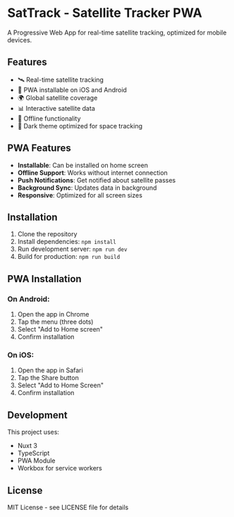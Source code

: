 # SatTrack - Satellite Tracker PWA

A Progressive Web App for real-time satellite tracking, optimized for mobile devices.

## Features

- 🛰️ Real-time satellite tracking
- 📱 PWA installable on iOS and Android
- 🌍 Global satellite coverage
- 📊 Interactive satellite data
- 🔄 Offline functionality
- 🎨 Dark theme optimized for space tracking

## PWA Features

- **Installable**: Can be installed on home screen
- **Offline Support**: Works without internet connection
- **Push Notifications**: Get notified about satellite passes
- **Background Sync**: Updates data in background
- **Responsive**: Optimized for all screen sizes

## Installation

1. Clone the repository
2. Install dependencies: `npm install`
3. Run development server: `npm run dev`
4. Build for production: `npm run build`

## PWA Installation

### On Android:
1. Open the app in Chrome
2. Tap the menu (three dots)
3. Select "Add to Home screen"
4. Confirm installation

### On iOS:
1. Open the app in Safari
2. Tap the Share button
3. Select "Add to Home Screen"
4. Confirm installation

## Development

This project uses:
- Nuxt 3
- TypeScript
- PWA Module
- Workbox for service workers

## License

MIT License - see LICENSE file for details